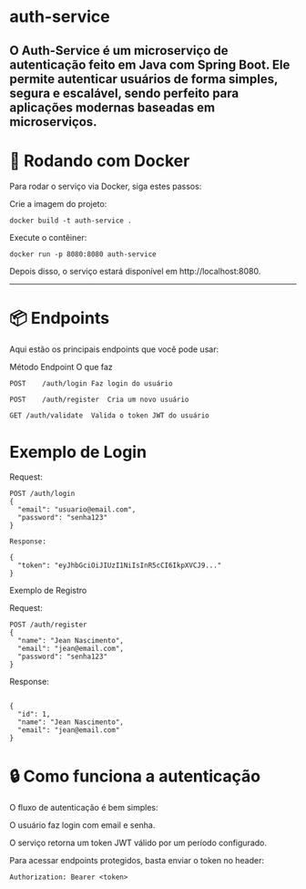 # auth-service

O Auth-Service é um microserviço de autenticação feito em Java com Spring Boot.
Ele permite autenticar usuários de forma simples, segura e escalável, sendo perfeito para aplicações modernas baseadas em microserviços.
--------

# 🐳 Rodando com Docker

Para rodar o serviço via Docker, siga estes passos:

Crie a imagem do projeto:
```properties
docker build -t auth-service .
```

Execute o contêiner:
```properties
docker run -p 8080:8080 auth-service
```

Depois disso, o serviço estará disponível em http://localhost:8080.

---

# 📦 Endpoints

Aqui estão os principais endpoints que você pode usar:

Método	Endpoint	O que faz
```properties
POST	/auth/login	Faz login do usuário
```
```properties
POST	/auth/register	Cria um novo usuário
```
```properties
GET	/auth/validate	Valida o token JWT do usuário
```


# Exemplo de Login

Request:

```properties
POST /auth/login
{
  "email": "usuario@email.com",
  "password": "senha123"
}
```
```properties
Response:

{
  "token": "eyJhbGciOiJIUzI1NiIsInR5cCI6IkpXVCJ9..."
}
```


Exemplo de Registro

Request:

```properties
POST /auth/register
{
  "name": "Jean Nascimento",
  "email": "jean@email.com",
  "password": "senha123"
}
```

Response:
```properties

{
  "id": 1,
  "name": "Jean Nascimento",
  "email": "jean@email.com"
}
```

# 🔒 Como funciona a autenticação

O fluxo de autenticação é bem simples:

O usuário faz login com email e senha.

O serviço retorna um token JWT válido por um período configurado.

Para acessar endpoints protegidos, basta enviar o token no header:

```properties
Authorization: Bearer <token>
```





